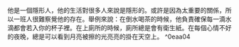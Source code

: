 他是一個隱形人，他的生活對很多人來說是隱形的。或許是因為太重要的關係，所以一班人很難察覺他的存在。舉例來說：在倒水喝茶的時候，他負責確保每一滴水滴都會若入你的杯子裡。在上廁所的時候，廁所總是會有衛生紙。在每個心情不好的夜晚，總是可以看到月亮被擦的光亮亮的掛在天空上。 ^0eaa04
